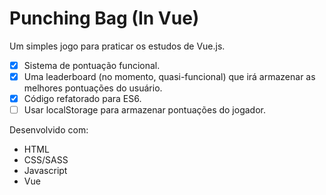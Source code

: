 # Punching Bag (In Vue)

Um simples jogo para praticar os estudos de Vue.js.
 
- [x] Sistema de pontuação funcional.
- [x] Uma leaderboard (no momento, quasi-funcional) que irá armazenar as melhores pontuações do usuário.
- [x] Código refatorado para ES6.
- [ ] Usar localStorage para armazenar pontuações do jogador.

Desenvolvido com: 
- HTML 
- CSS/SASS
- Javascript
- Vue
